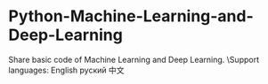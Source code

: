 # Python-Machine-Learning-and-Deep-Learning
Share basic code of Machine Learning and Deep Learning. \Support languages: English руский 中文
